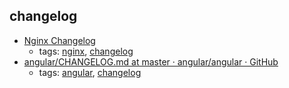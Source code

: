 changelog 
---
* [Nginx Changelog](http://nginx.org/en/CHANGES)
    * tags: [nginx](../tags/nginx.md), [changelog](../tags/changelog.md)
* [angular/CHANGELOG.md at master · angular/angular · GitHub](https://github.com/angular/angular/blob/master/CHANGELOG.md)
    * tags: [angular](../tags/angular.md), [changelog](../tags/changelog.md)
